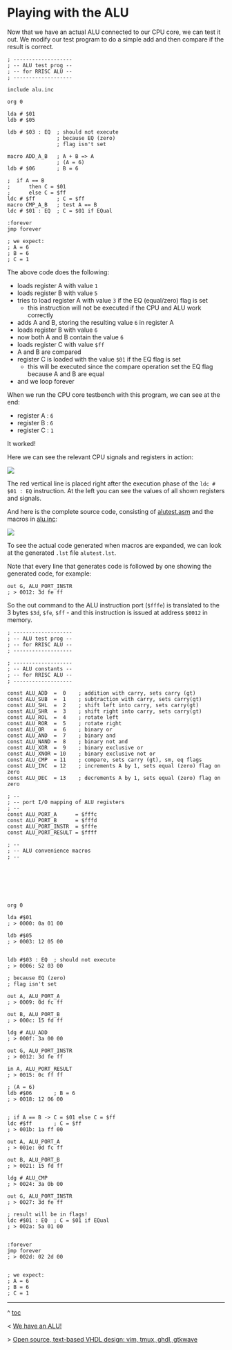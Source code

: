 # Playing with the ALU

Now that we have an actual ALU connected to our CPU core, we can test it out. We modify our test program to do a simple add and then compare if the result is correct.

```
; -------------------
; -- ALU test prog --
; -- for RRISC ALU --
; -------------------

include alu.inc

org 0

lda # $01
ldb # $05 

ldb # $03 : EQ  ; should not execute
                ; because EQ (zero)
                ; flag isn't set

macro ADD_A_B   ; A + B => A
                ; (A = 6)
ldb # $06       ; B = 6

;  if A == B 
;      then C = $01 
;      else C = $ff
ldc # $ff       ; C = $ff
macro CMP_A_B   ; test A == B
ldc # $01 : EQ  ; C = $01 if EQual

:forever
jmp forever

; we expect:
; A = 6
; B = 6
; C = 1
```

The above code does the following:

- loads register A with value `1`
- loads register B with value `5`
- tries to load register A with value `3` if the EQ (equal/zero) flag is set
  - this instruction will not be executed if the CPU and ALU work correctly
- adds A and B, storing the resulting value `6` in register A
- loads register B with value `6`
- now both A and B contain the value `6`
- loads register C with value `$ff`
- A and B are compared
- register C is loaded with the value `$01` if the EQ flag is set
  - this will be executed since the compare operation set the EQ flag because A and B are equal
- and we loop forever

When we run the CPU core testbench with this program, we can see at the end:

- register A : `6`
- register B : `6`
- register C : `1`

It worked!

Here we can see the relevant CPU signals and registers in action:

![](aluplay1.png)

The red vertical line is placed right after the execution phase of the `ldc # $01 : EQ` instruction. At the left you can see the values of all shown registers and signals.

And here is the complete source code, consisting of [alutest.asm](https://github.com/renerocksai/rrisc/blob/main/asm/alutest.asm) and the macros in [alu.inc](https://github.com/renerocksai/rrisc/blob/main/asm/alu.inc):

![](aluplay2.png)

To see the actual code generated when macros are expanded, we can look at the generated `.lst` file `alutest.lst`.

Note that every line that generates code is followed by one showing the generated code, for example:

```
out G, ALU_PORT_INSTR
; > 0012: 3d fe ff
```

So the out command to the ALU instruction port (`$fffe`) is translated to the 3 bytes `$3d`, `$fe`, `$ff` - and this instruction is issued at address `$0012` in memory. 


```
; -------------------
; -- ALU test prog --
; -- for RRISC ALU --
; -------------------

; -------------------
; -- ALU constants --
; -- for RRISC ALU --
; -------------------

const ALU_ADD  =  0    ; addition with carry, sets carry (gt)
const ALU_SUB  =  1    ; subtraction with carry, sets carry(gt)
const ALU_SHL  =  2    ; shift left into carry, sets carry(gt)
const ALU_SHR  =  3    ; shift right into carry, sets carry(gt)
const ALU_ROL  =  4    ; rotate left
const ALU_ROR  =  5    ; rotate right
const ALU_OR   =  6    ; binary or
const ALU_AND  =  7    ; binary and
const ALU_NAND =  8    ; binary not and
const ALU_XOR  =  9    ; binary exclusive or
const ALU_XNOR = 10    ; binary exclusive not or
const ALU_CMP  = 11    ; compare, sets carry (gt), sm, eq flags
const ALU_INC  = 12    ; increments A by 1, sets equal (zero) flag on zero
const ALU_DEC  = 13    ; decrements A by 1, sets equal (zero) flag on zero

; --
; -- port I/O mapping of ALU registers
; --
const ALU_PORT_A      = $fffc
const ALU_PORT_B      = $fffd
const ALU_PORT_INSTR  = $fffe
const ALU_PORT_RESULT = $ffff

; --
; -- ALU convenience macros
; --







org 0

lda #$01
; > 0000: 0a 01 00

ldb #$05
; > 0003: 12 05 00


ldb #$03 : EQ  ; should not execute
; > 0006: 52 03 00

; because EQ (zero)
; flag isn't set

out A, ALU_PORT_A
; > 0009: 0d fc ff

out B, ALU_PORT_B
; > 000c: 15 fd ff

ldg # ALU_ADD
; > 000f: 3a 00 00

out G, ALU_PORT_INSTR
; > 0012: 3d fe ff

in A, ALU_PORT_RESULT
; > 0015: 0c ff ff

; (A = 6)
ldb #$06       ; B = 6
; > 0018: 12 06 00


; if A == B -> C = $01 else C = $ff
ldc #$ff       ; C = $ff
; > 001b: 1a ff 00

out A, ALU_PORT_A
; > 001e: 0d fc ff

out B, ALU_PORT_B
; > 0021: 15 fd ff

ldg # ALU_CMP
; > 0024: 3a 0b 00

out G, ALU_PORT_INSTR
; > 0027: 3d fe ff

; result will be in flags!
ldc #$01 : EQ  ; C = $01 if EQual
; > 002a: 5a 01 00


:forever
jmp forever
; > 002d: 02 2d 00


; we expect:
; A = 6
; B = 6
; C = 1

```

---

^ [toc](./)        

< [We have an ALU!](alu.md)

\> [Open source, text-based VHDL design: vim, tmux, ghdl, gtkwave](vimghdl.md)



